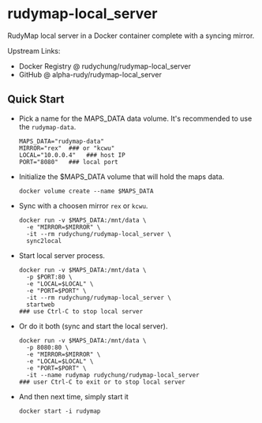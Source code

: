 # rudymap-local_server
RudyMap local server in a Docker container complete with a syncing mirror.

Upstream Links:
* Docker Registry @ rudychung/rudymap-local_server
* GitHub @ alpha-rudy/rudymap-local_server

## Quick Start

* Pick a name for the MAPS_DATA data volume. It's recommended to use the `rudymap-data`.

      MAPS_DATA="rudymap-data"
      MIRROR="rex"  ### or "kcwu"
      LOCAL="10.0.0.4"   ### host IP
      PORT="8080"   ### local port
    
* Initialize the $MAPS_DATA volume that will hold the maps data.

      docker volume create --name $MAPS_DATA
    
* Sync with a choosen mirror `rex` or `kcwu`.

      docker run -v $MAPS_DATA:/mnt/data \
        -e "MIRROR=$MIRROR" \
        -it --rm rudychung/rudymap-local_server \
        sync2local  
    
* Start local server process.

      docker run -v $MAPS_DATA:/mnt/data \
        -p $PORT:80 \
        -e "LOCAL=$LOCAL" \
        -e "PORT=$PORT" \
        -it --rm rudychung/rudymap-local_server \
        startweb
      ### use Ctrl-C to stop local server

* Or do it both (sync and start the local server).

      docker run -v $MAPS_DATA:/mnt/data \
        -p 8080:80 \
        -e "MIRROR=$MIRROR" \
        -e "LOCAL=$LOCAL" \
        -e "PORT=$PORT" \
        -it --name rudymap rudychung/rudymap-local_server
      ### user Ctrl-C to exit or to stop local server
    
* And then next time, simply start it

      docker start -i rudymap

